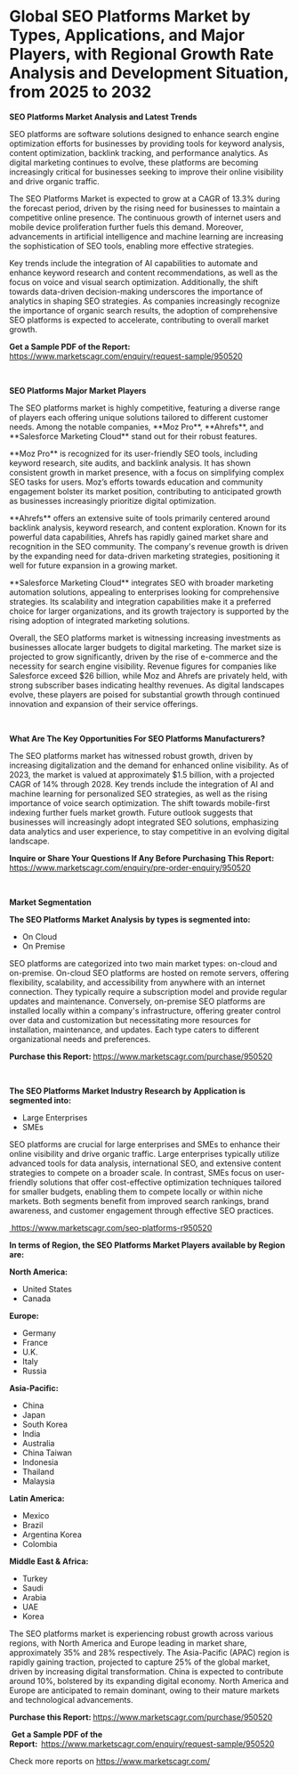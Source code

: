<p><h1>Global SEO Platforms Market by Types, Applications, and Major Players, with Regional Growth Rate Analysis and Development Situation, from 2025 to 2032</h1></p><p><strong>SEO Platforms Market Analysis and Latest Trends</strong></p>
<p><p>SEO platforms are software solutions designed to enhance search engine optimization efforts for businesses by providing tools for keyword analysis, content optimization, backlink tracking, and performance analytics. As digital marketing continues to evolve, these platforms are becoming increasingly critical for businesses seeking to improve their online visibility and drive organic traffic.</p><p>The SEO Platforms Market is expected to grow at a CAGR of 13.3% during the forecast period, driven by the rising need for businesses to maintain a competitive online presence. The continuous growth of internet users and mobile device proliferation further fuels this demand. Moreover, advancements in artificial intelligence and machine learning are increasing the sophistication of SEO tools, enabling more effective strategies.</p><p>Key trends include the integration of AI capabilities to automate and enhance keyword research and content recommendations, as well as the focus on voice and visual search optimization. Additionally, the shift towards data-driven decision-making underscores the importance of analytics in shaping SEO strategies. As companies increasingly recognize the importance of organic search results, the adoption of comprehensive SEO platforms is expected to accelerate, contributing to overall market growth.</p></p>
<p><strong>Get a Sample PDF of the Report:&nbsp;</strong> <a href="https://www.marketscagr.com/enquiry/request-sample/950520?utm_campaign=2866&utm_medium=2&utm_source=Github&utm_content=ia&utm_term=06032025&utm_id=seo-platforms">https://www.marketscagr.com/enquiry/request-sample/950520</a></p>
<p>&nbsp;</p>
<p><strong>SEO Platforms Major Market Players</strong></p>
<p><p>The SEO platforms market is highly competitive, featuring a diverse range of players each offering unique solutions tailored to different customer needs. Among the notable companies, **Moz Pro**, **Ahrefs**, and **Salesforce Marketing Cloud** stand out for their robust features.</p><p>**Moz Pro** is recognized for its user-friendly SEO tools, including keyword research, site audits, and backlink analysis. It has shown consistent growth in market presence, with a focus on simplifying complex SEO tasks for users. Moz’s efforts towards education and community engagement bolster its market position, contributing to anticipated growth as businesses increasingly prioritize digital optimization.</p><p>**Ahrefs** offers an extensive suite of tools primarily centered around backlink analysis, keyword research, and content exploration. Known for its powerful data capabilities, Ahrefs has rapidly gained market share and recognition in the SEO community. The company's revenue growth is driven by the expanding need for data-driven marketing strategies, positioning it well for future expansion in a growing market.</p><p>**Salesforce Marketing Cloud** integrates SEO with broader marketing automation solutions, appealing to enterprises looking for comprehensive strategies. Its scalability and integration capabilities make it a preferred choice for larger organizations, and its growth trajectory is supported by the rising adoption of integrated marketing solutions.</p><p>Overall, the SEO platforms market is witnessing increasing investments as businesses allocate larger budgets to digital marketing. The market size is projected to grow significantly, driven by the rise of e-commerce and the necessity for search engine visibility. Revenue figures for companies like Salesforce exceed $26 billion, while Moz and Ahrefs are privately held, with strong subscriber bases indicating healthy revenues. As digital landscapes evolve, these players are poised for substantial growth through continued innovation and expansion of their service offerings.</p></p>
<p>&nbsp;</p>
<p><strong>What Are The Key Opportunities For SEO Platforms Manufacturers?</strong></p>
<p><p>The SEO platforms market has witnessed robust growth, driven by increasing digitalization and the demand for enhanced online visibility. As of 2023, the market is valued at approximately $1.5 billion, with a projected CAGR of 14% through 2028. Key trends include the integration of AI and machine learning for personalized SEO strategies, as well as the rising importance of voice search optimization. The shift towards mobile-first indexing further fuels market growth. Future outlook suggests that businesses will increasingly adopt integrated SEO solutions, emphasizing data analytics and user experience, to stay competitive in an evolving digital landscape.</p></p>
<p><strong>Inquire or Share Your Questions If Any Before Purchasing This Report:</strong> <a href="https://www.marketscagr.com/enquiry/pre-order-enquiry/950520?utm_campaign=2866&utm_medium=2&utm_source=Github&utm_content=ia&utm_term=06032025&utm_id=seo-platforms">https://www.marketscagr.com/enquiry/pre-order-enquiry/950520</a></p>
<p>&nbsp;</p>
<p><strong>Market Segmentation</strong></p>
<p><strong>The SEO Platforms Market Analysis by types is segmented into:</strong></p>
<p><ul><li>On Cloud</li><li>On Premise</li></ul></p>
<p><p>SEO platforms are categorized into two main market types: on-cloud and on-premise. On-cloud SEO platforms are hosted on remote servers, offering flexibility, scalability, and accessibility from anywhere with an internet connection. They typically require a subscription model and provide regular updates and maintenance. Conversely, on-premise SEO platforms are installed locally within a company's infrastructure, offering greater control over data and customization but necessitating more resources for installation, maintenance, and updates. Each type caters to different organizational needs and preferences.</p></p>
<p><strong>Purchase this Report:&nbsp;</strong><a href="https://www.marketscagr.com/purchase/950520?utm_campaign=2866&utm_medium=2&utm_source=Github&utm_content=ia&utm_term=06032025&utm_id=seo-platforms">https://www.marketscagr.com/purchase/950520</a></p>
<p>&nbsp;</p>
<p><strong>The SEO Platforms Market Industry Research by Application is segmented into:</strong></p>
<p><ul><li>Large Enterprises</li><li>SMEs</li></ul></p>
<p><p>SEO platforms are crucial for large enterprises and SMEs to enhance their online visibility and drive organic traffic. Large enterprises typically utilize advanced tools for data analysis, international SEO, and extensive content strategies to compete on a broader scale. In contrast, SMEs focus on user-friendly solutions that offer cost-effective optimization techniques tailored for smaller budgets, enabling them to compete locally or within niche markets. Both segments benefit from improved search rankings, brand awareness, and customer engagement through effective SEO practices.</p></p>
<p><a href="https://www.marketscagr.com/seo-platforms-r950520?utm_campaign=2866&utm_medium=2&utm_source=Github&utm_content=ia&utm_term=06032025&utm_id=seo-platforms">&nbsp;https://www.marketscagr.com/seo-platforms-r950520</a></p>
<p><strong>In terms of Region, the SEO Platforms Market Players available by Region are:</strong></p>
<p>
    <p> <strong> North America: </strong>
        <ul>
            <li>United States</li>
            <li>Canada</li>
        </ul>
        </p> 
    <p> <strong> Europe: </strong>
        <ul>
            <li>Germany</li>
            <li>France</li>
            <li>U.K.</li>
            <li>Italy</li>
            <li>Russia</li>
        </ul>
        </p> 
    <p> <strong> Asia-Pacific: </strong>
        <ul>
            <li>China</li>
            <li>Japan</li>
            <li>South Korea</li>
            <li>India</li>
            <li>Australia</li>
            <li>China Taiwan</li>
            <li>Indonesia</li>
            <li>Thailand</li>
            <li>Malaysia</li>
        </ul>
        </p> 
    <p> <strong> Latin America: </strong>
        <ul>
            <li>Mexico</li>
            <li>Brazil</li>
            <li>Argentina Korea</li>
            <li>Colombia</li>
        </ul>
        </p> 
    <p> <strong> Middle East & Africa: </strong>
        <ul>
            <li>Turkey</li>
            <li>Saudi</li>
            <li>Arabia</li>
            <li>UAE</li>
            <li>Korea</li>
        </ul>
    </p>
    </p>
<p><p>The SEO platforms market is experiencing robust growth across various regions, with North America and Europe leading in market share, approximately 35% and 28% respectively. The Asia-Pacific (APAC) region is rapidly gaining traction, projected to capture 25% of the global market, driven by increasing digital transformation. China is expected to contribute around 10%, bolstered by its expanding digital economy. North America and Europe are anticipated to remain dominant, owing to their mature markets and technological advancements.</p></p>
<p><strong>Purchase this Report: </strong><a href="https://www.marketscagr.com/purchase/950520?utm_campaign=2866&utm_medium=2&utm_source=Github&utm_content=ia&utm_term=06032025&utm_id=seo-platforms">https://www.marketscagr.com/purchase/950520</a></p>
<p>&nbsp;<strong>Get a Sample PDF of the Report:&nbsp;&nbsp;</strong><a href="https://www.marketscagr.com/enquiry/request-sample/950520?utm_campaign=2866&utm_medium=2&utm_source=Github&utm_content=ia&utm_term=06032025&utm_id=seo-platforms">https://www.marketscagr.com/enquiry/request-sample/950520</a></p>
<p><strong></strong></p>
<p>Check more reports on <a href="https://www.marketscagr.com/?utm_campaign=2866&utm_medium=2&utm_source=Github&utm_content=ia&utm_term=06032025&utm_id=seo-platforms">https://www.marketscagr.com/</a></p>